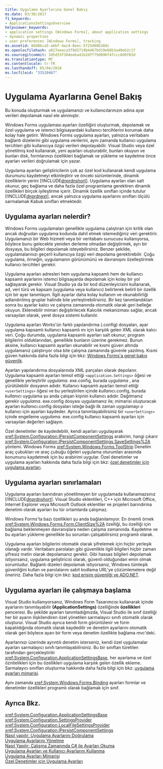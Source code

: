 ```yaml
---
title: Uygulama Ayarlarına Genel Bakış
ms.date: 03/30/2017
f1_keywords:
- ApplicationsSettingsOverview
helpviewer_keywords:
- application settings [Windows Forms], about application settings
- dynamic properties
- user preferences [Windows Forms], tracking
ms.assetid: 0dd8bca5-a6bf-4ac4-8eec-5725d08b38dc
ms.openlocfilehash: a827eeeca3f9d2719b4467bd19e66b3a40eb2c1f
ms.sourcegitcommit: 3d5d33f384eeba41b2dff79d096f47ccc8d8f03d
ms.translationtype: MT
ms.contentlocale: tr-TR
ms.lasthandoff: 05/04/2018
ms.locfileid: "33520467"
---
```

# <a name="application-settings-overview"></a>Uygulama Ayarlarına Genel Bakış
Bu konuda oluşturmak ve uygulamanızı ve kullanıcılarınızın adına ayar verileri depolamak nasıl ele alınmıştır.  
  
 Windows Forms uygulaması ayarları özelliğini oluşturmak, depolamak ve özel uygulama ve istemci bilgisayardaki kullanıcı tercihlerini korumak daha kolay hale getirir. Windows Forms uygulama ayarları, yalnızca veritabanı bağlantı dizelerini gibi uygulama verilerini, aynı zamanda kullanıcı uygulama tercihleri gibi kullanıcıya özgü verileri depolayabilir. Visual Studio veya özel yönetilmiş kod kullanarak, yeni ayarları oluşturabilir, bunları okuyun ve bunları disk, formlarınızı özellikleri bağlamak ve yükleme ve kaydetme önce ayarları verileri doğrulamak için yazar.  
  
 Uygulama ayarları geliştiricilerin çok az özel kod kullanarak kendi uygulama durumunu kaydetmeyi etkinleştirir ve önceki sürümlerinde, dinamik özelliklerin yerini [!INCLUDE[dnprdnshort](../../../../includes/dnprdnshort-md.md)]. Uygulama ayarları olan salt okunur, geç bağlama ve daha fazla özel programlama gerektiren dinamik özellikleri birçok iyileştirme içerir. Dinamik özellik sınıfları içinde tutulur [!INCLUDE[dnprdnext](../../../../includes/dnprdnext-md.md)], ancak yalnızca uygulama ayarlarını sınıfları ölçülü sarmalamak Kabuk sınıfları etmektedir.  
  
## <a name="what-are-application-settings"></a>Uygulama ayarları nelerdir?  
 Windows Forms uygulamaları genellikle uygulama çalıştıran için kritik olan ancak doğrudan uygulama kodunda dahil etmek istemediğiniz veri gerektirir. Uygulamanızı bir Web hizmeti veya bir veritabanı sunucusu kullanıyorsa, böylece bunu gelecekte yeniden derleme olmadan değiştirmek, ayrı bir dosyaya, bu bilgileri depolamak isteyebilirsiniz. Benzer şekilde, uygulamalarınızı geçerli kullanıcıya özgü veri depolama gerektirebilir. Çoğu uygulama, örneğin, uygulamanın görünümünü ve davranışını özelleştirmek kullanıcı tercihleri gerekir.  
  
 Uygulama ayarları adresleri hem uygulama kapsamlı hem de kullanıcı kapsamlı ayarlarını istemci bilgisayarda depolamak için kolay bir yol sağlayarak gerekir. Visual Studio ya da bir kod düzenleyicisini kullanarak, ad, veri türü ve kapsam (uygulama veya kullanıcı) belirterek belirli bir özellik için bir ayar tanımlayın. İlgili ayarlar daha kolay kullanım ve okunabilirliği adlandırılmış gruplar halinde bile yerleştirebilirsiniz. Bir kez tanımlandıktan sonra bu ayarlar kalıcı ve çalışma zamanında otomatik olarak geri belleğe okuyun. Eklenebilir mimari değiştirilecek Kalıcılık mekanizması sağlar, ancak varsayılan olarak, yerel dosya sistemi kullanılır.  
  
 Uygulama ayarları Works'ün farklı yapılandırma (.config) dosyaları, ayar uygulama kapsamlı kullanıcı kapsamlı mı için karşılık gelen XML olarak kalıcı veri. Çoğu durumda, uygulama kapsamlı ayarları salt okunur; program bilgilerini olduklarından, genellikle bunların üzerine gerekmez. Bunun aksine, kullanıcı kapsamlı ayarları okunabilir ve kısmi güven altında uygulamanız çalıştırıyor olsa bile çalışma zamanında güvenle yazılmış. Kısmi güven hakkında daha fazla bilgi için bkz: [Windows Forms'a genel bakış güvenlik](../../../../docs/framework/winforms/security-in-windows-forms-overview.md).  
  
 Ayarları yapılandırma dosyalarında XML parçaları olarak depolanır. Uygulama kapsamlı ayarları temsil ettiği `<application.Settings>` öğesi ve genellikle yerleştirilir *uygulama*. exe.config, burada *uygulama* , ana yürütülebilir dosyanın adıdır. Kullanıcı kapsamlı ayarları temsil ettiği `<userSettings>` öğesi ve bu yerleştirilen içinde *kullanıcı*.config, burada *kullanıcı* uygulama şu anda çalışan kişinin kullanıcı adıdır. Dağıtmanız gerekir *uygulama*. exe.config dosyası uygulamanız ile; mimarisi oluşturacak ayarları *kullanıcı*.config dosyaları isteğe bağlı ilk zaman uygulamayı o kullanıcı için ayarları kaydeder. Ayrıca tanımlayabilirsiniz bir `<userSettings>` içinde engelleme *uygulama*. exe.config kullanıcı kapsamlı ayarları için varsayılan değerleri sağlayın.  
  
 Özel denetimler de kaydedebilir, kendi ayarları uygulayarak <xref:System.Configuration.IPersistComponentSettings> arabirim, hangi çıkarır <xref:System.Configuration.IPersistComponentSettings.SaveSettings%2A> yöntemi. Windows Forms <xref:System.Windows.Forms.ToolStrip> Denetim araç çubukları ve araç çubuğu öğeleri uygulama oturumları arasında konumunu kaydetmek için bu arabirimi uygular. Özel denetimler ve uygulama ayarları hakkında daha fazla bilgi için bkz: [özel denetimler için uygulama ayarları](../../../../docs/framework/winforms/advanced/application-settings-for-custom-controls.md).  
  
## <a name="limitations-of-application-settings"></a>Uygulama ayarları sınırlamaları  
 Uygulama ayarları barındıran yönetilmeyen bir uygulamada kullanamazsınız [!INCLUDE[dnprdnshort](../../../../includes/dnprdnshort-md.md)]. Visual Studio eklentileri, C++ için Microsoft Office, Internet Explorer veya Microsoft Outlook eklentiler ve projeleri barındırma denetimi olarak ayarları bu tür ortamlarda çalışmaz.  
  
 Windows Forms'ta bazı özellikleri şu anda bağlanılamıyor. En önemli örnek <xref:System.Windows.Forms.Form.ClientSize%2A> özelliği, bu özelliği için bağlama beklenmeyen davranışlara neden çalışma zamanında. Kaydetme ve bu ayarları yükleme genellikle bu sorunları çalışabilirsiniz programlı olarak.  
  
 Uygulama ayarları bilgilerini otomatik olarak şifrelemek için hiçbir yerleşik olanağı vardır. Veritabanı parolaları gibi güvenlikle ilgili bilgileri hiçbir zaman şifresiz metin olarak depolamanız gerekir. Gibi hassas bilgileri depolamak istiyorsanız, uygulama geliştiricisi olarak, güvenli olduğundan emin olmak sorumludur. Bağlantı dizeleri depolamak istiyorsanız, Windows tümleşik güvenliğini kullan ve parolalarını sabit kodlama URL'ye çözümlemelere değil öneririz. Daha fazla bilgi için bkz: [kod erişim güvenliği ve ADO.NET](../../../../docs/framework/data/adonet/code-access-security.md).  
  
## <a name="getting-started-with-application-settings"></a>Uygulama ayarları ile çalışmaya başlama  
 Visual Studio kullanıyorsanız, Windows Form Tasarımcısı kullanarak içinde ayarlarını tanımlayabilir **(ApplicationSettings)** özelliğinde **özellikleri** penceresi. Bu şekilde ayarları tanımladığınızda, Visual Studio ile sınıf özelliği her bir ayarın ilişkilendiren özel yönetilen sarmalayıcı sınıfı otomatik olarak oluşturur. Visual Studio ayrıca kendi form görüntülenir ve form kapatıldığında otomatik olarak kaydedilir ve denetim ayarlarını otomatik olarak geri böylece ayarı bir form veya denetim özellikte bağlama mvc'deki.  
  
 Ayarlarınızı üzerinde ayrıntılı denetim isterseniz, kendi özel uygulamalar ayarları sarmalayıcı sınıfı tanımlayabilirsiniz. Bu bir sınıftan türetilen tarafından gerçekleştirilir <xref:System.Configuration.ApplicationSettingsBase>, her ayarlama ve özel öznitelikleri için bu özellikleri uygulama karşılık gelen özellik ekleme. Sarmalayıcı sınıfları oluşturma hakkında daha fazla bilgi için bkz: [uygulama ayarları mimarisi](../../../../docs/framework/winforms/advanced/application-settings-architecture.md).  
  
 Aynı zamanda <xref:System.Windows.Forms.Binding> ayarları formlar ve denetimler özellikleri programlı olarak bağlamak için sınıf.  
  
## <a name="see-also"></a>Ayrıca Bkz.  
 <xref:System.Configuration.ApplicationSettingsBase>  
 <xref:System.Configuration.SettingsProvider>  
 <xref:System.Configuration.LocalFileSettingsProvider>  
 <xref:System.Configuration.IPersistComponentSettings>  
 [Nasıl yapılır: Uygulama Ayarlarını Doğrulama](../../../../docs/framework/winforms/advanced/how-to-validate-application-settings.md)  
 [Uygulama Ayarlarını Yönetme](http://msdn.microsoft.com/library/35254321-ad14-47d9-b8c6-39ab3203c5d9)  
 [Nasıl Yapılır: Çalışma Zamanında C# ile Ayarları Okuma](../../../../docs/framework/winforms/advanced/how-to-read-settings-at-run-time-with-csharp.md)  
 [Uygulama Ayarları ve Kullanıcı Ayarlarını Kullanma](../../../../docs/framework/winforms/advanced/using-application-settings-and-user-settings.md)  
 [Uygulama Ayarları Mimarisi](../../../../docs/framework/winforms/advanced/application-settings-architecture.md)  
 [Özel Denetimler için Uygulama Ayarları](../../../../docs/framework/winforms/advanced/application-settings-for-custom-controls.md)
